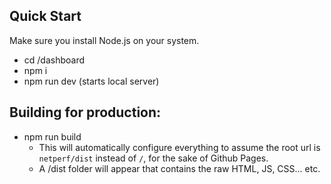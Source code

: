 ## Quick Start

Make sure you install Node.js on your system.

- cd /dashboard
- npm i
- npm run dev (starts local server)

## Building for production:
- npm run build
    - This will automatically configure everything to assume the root url is `netperf/dist` instead of `/`, for the sake of Github Pages.
    - A /dist folder will appear that contains the raw HTML, JS, CSS... etc.
